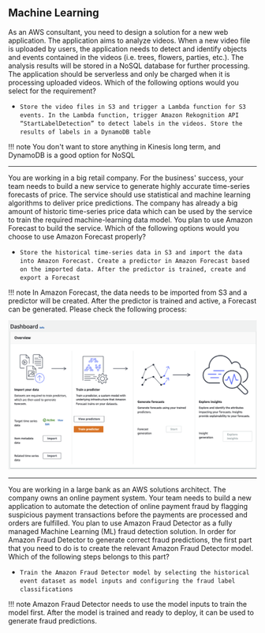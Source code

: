 ## Machine Learning

As an AWS consultant, you need to design a solution for a new web application. The application aims to analyze videos. When a new video file is uploaded by users, the application needs to detect and identify objects and events contained in the videos (i.e. trees, flowers, parties, etc.). The analysis results will be stored in a NoSQL database for further processing. The application should be serverless and only be charged when it is processing uploaded videos. Which of the following options would you select for the requirement?

- `Store the video files in S3 and trigger a Lambda function for S3 events. In the Lambda function, trigger Amazon Rekognition API “StartLabelDetection” to detect labels in the videos. Store the results of labels in a DynamoDB table`

!!! note
    You don't want to store anything in Kinesis long term, and DynamoDB is a good option for NoSQL

___

You are working in a big retail company. For the business' success, your team needs to build a new service to generate highly accurate time-series forecasts of price. The service should use statistical and machine learning algorithms to deliver price predictions. The company has already a big amount of historic time-series price data which can be used by the service to train the required machine-learning data model. You plan to use Amazon Forecast to build the service. Which of the following options would you choose to use Amazon Forecast properly?

- `Store the historical time-series data in S3 and import the data into Amazon Forecast. Create a predictor in Amazon Forecast based on the imported data. After the predictor is trained, create and export a Forecast`

!!! note
    In Amazon Forecast, the data needs to be imported from S3 and a predictor will be created. After the predictor is trained and active, a Forecast can be generated. Please check the following process:

![forecast](../../../../assets/images/forecast.png "forecast.png")

___

You are working in a large bank as an AWS solutions architect. The company owns an online payment system. Your team needs to build a new application to automate the detection of online payment fraud by flagging suspicious payment transactions before the payments are processed and orders are fulfilled. You plan to use Amazon Fraud Detector as a fully managed Machine Learning (ML) fraud detection solution. In order for Amazon Fraud Detector to generate correct fraud predictions, the first part that you need to do is to create the relevant Amazon Fraud Detector model. Which of the following steps belongs to this part?

- `Train the Amazon Fraud Detector model by selecting the historical event dataset as model inputs and configuring the fraud label classifications`

!!! note
    Amazon Fraud Detector needs to use the model inputs to train the model first. After the model is trained and ready to deploy, it can be used to generate fraud predictions.

